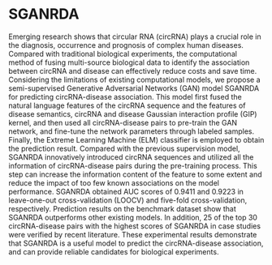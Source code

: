 # SGANRDA
Emerging research shows that circular RNA (circRNA) plays a crucial role in the diagnosis, occurrence and prognosis of complex human diseases. Compared with traditional biological experiments, the computational method of fusing multi-source biological data to identify the association between circRNA and disease can effectively reduce costs and save time. Considering the limitations of existing computational models, we propose a semi-supervised Generative Adversarial Networks (GAN) model SGANRDA for predicting circRNA-disease association. This model first fused the natural language features of the circRNA sequence and the features of disease semantics, circRNA and disease Gaussian interaction profile (GIP) kernel, and then used all circRNA-disease pairs to pre-train the GAN network, and fine-tune the network parameters through labeled samples. Finally, the Extreme Learning Machine (ELM) classifier is employed to obtain the prediction result. Compared with the previous supervision model, SGANRDA innovatively introduced circRNA sequences and utilized all the information of circRNA-disease pairs during the pre-training process. This step can increase the information content of the feature to some extent and reduce the impact of too few known associations on the model performance. SGANRDA obtained AUC scores of 0.9411 and 0.9223 in leave-one-out cross-validation (LOOCV) and five-fold cross-validation, respectively. Prediction results on the benchmark dataset show that SGANRDA outperforms other existing models. In addition, 25 of the top 30 circRNA-disease pairs with the highest scores of SGANRDA in case studies were verified by recent literature. These experimental results demonstrate that SGANRDA is a useful model to predict the circRNA-disease association, and can provide reliable candidates for biological experiments.
